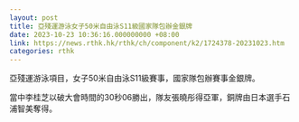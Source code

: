 ```yaml
---
layout: post
title: 亞殘運游泳女子50米自由泳S11級國家隊包辦金銀牌
date: 2023-10-23 10:36:16.000000000 +08:00
link: https://news.rthk.hk/rthk/ch/component/k2/1724378-20231023.htm
categories: rthk
---
```


亞殘運游泳項目，女子50米自由泳S11級賽事，國家隊包辦賽事金銀牌。

當中李桂芝以破大會時間的30秒06勝出，隊友張曉彤得亞軍，銅牌由日本選手石浦智美奪得。
